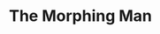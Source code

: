 ---
title: The Morphing Man
images: [./1.png, ./2.png, ./3.png, ./4.png, ./5.png, ./6.png, ./7.png, ./8.png, ./9.png, ./10.png, ./11.png, ./12.png, ./13.png, ./14.png, ./15.png, ./16.png, ./17.png, ./18.png]
---